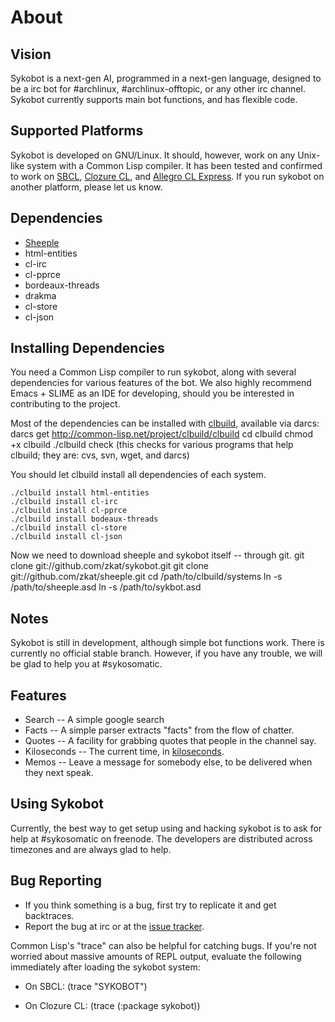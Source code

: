 About
=====

Vision
------

Sykobot is a next-gen AI, programmed in a next-gen language, designed to be a irc bot for #archlinux, #archlinux-offtopic, or any other irc channel.
Sykobot currently supports main bot functions, and has flexible code.


Supported Platforms
-------------------

Sykobot is developed on GNU/Linux. It should, however, work on any Unix-like system with a Common Lisp compiler.
It has been tested and confirmed to work on [SBCL][1], [Clozure CL][2], and [Allegro CL Express][3].
If you run sykobot on another platform, please let us know.


Dependencies
------------
* [Sheeple][4]
* html-entities
* cl-irc
* cl-pprce
* bordeaux-threads
* drakma
* cl-store
* cl-json


Installing Dependencies
-----------------------
You need a Common Lisp compiler to run sykobot, along with several dependencies for various features of the bot.
We also highly recommend Emacs + SLIME as an IDE for developing, should you be interested in contributing to the project.


Most of the dependencies can be installed with [clbuild][5], available via darcs:
	darcs get http://common-lisp.net/project/clbuild/clbuild
	cd clbuild
	chmod +x clbuild
	./clbuild check  (this checks for various programs that help clbuild; they are: cvs, svn, wget, and darcs)

You should let clbuild install all dependencies of each system.

	./clbuild install html-entities
	./clbuild install cl-irc
	./clbuild install cl-pprce
	./clbuild install bodeaux-threads
	./clbuild install cl-store
	./clbuild install cl-json

Now we need to download sheeple and sykobot itself -- through git.
	git clone git://github.com/zkat/sykobot.git 
	git clone git://github.com/zkat/sheeple.git
	cd /path/to/clbuild/systems
	ln -s /path/to/sheeple.asd
	ln -s /path/to/sykbot.asd


Notes
-----

Sykobot is still in development, although simple bot functions work. There is currently no official stable branch. However, if you have any trouble, we will be glad to help you at #sykosomatic.


Features
--------

* Search -- A simple google search
* Facts -- A simple parser extracts "facts" from the flow of chatter.
* Quotes -- A facility for grabbing quotes that people in the channel say.
* Kiloseconds -- The current time, in [kiloseconds][6].
* Memos -- Leave a message for somebody else, to be delivered when they next speak.


Using Sykobot
-------------

Currently, the best way to get setup using and hacking sykobot is to ask for help at #sykosomatic on freenode. The developers are distributed across timezones and are always glad to help.


Bug Reporting
-------------

* If you think something is a bug, first try to replicate it and get backtraces.
* Report the bug at irc or at the [issue tracker][7].

Common Lisp's "trace" can also be helpful for catching bugs. If you're not worried about massive amounts of REPL output, evaluate the following immediately after loading the sykobot system:

* On SBCL:
	(trace "SYKOBOT")

* On Clozure CL:
	(trace (:package sykobot))

[1]: http://www.sbcl.org/
[2]: http://trac.clozure.com/openmcl
[3]: http://www.franz.com/products/allegrocl/
[4]: http://github.com/zkat/sheeple
[5]: http://common-lisp.net/project/clbuild/
[6]: http://bavardage.github.com/Kiloseconds
[7]: http://github.com/zkat/sykobot/issues

